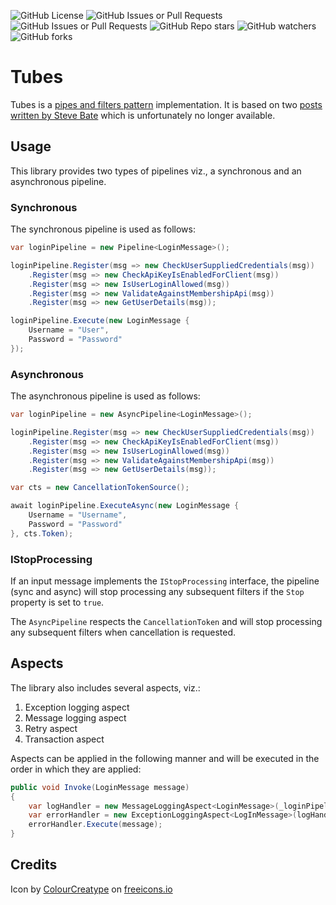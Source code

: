 ![GitHub License](https://img.shields.io/github/license/sduplooy/tubes)
![GitHub Issues or Pull Requests](https://img.shields.io/github/issues-pr/sduplooy/tubes)
![GitHub Issues or Pull Requests](https://img.shields.io/github/issues/sduplooy/tubes)
![GitHub Repo stars](https://img.shields.io/github/stars/sduplooy/tubes)
![GitHub watchers](https://img.shields.io/github/watchers/sduplooy/tubes)
![GitHub forks](https://img.shields.io/github/forks/sduplooy/tubes)

# Tubes

Tubes is a [pipes and filters pattern](https://www.enterpriseintegrationpatterns.com/patterns/messaging/PipesAndFilters.html) implementation. It is based on two [posts written by Steve Bate](https://eventuallyconsistent.net/tag/pipe-and-filters) which is unfortunately no longer available.

## Usage

This library provides two types of pipelines viz., a synchronous and an asynchronous pipeline.

### Synchronous

The synchronous pipeline is used as follows:

```csharp
var loginPipeline = new Pipeline<LoginMessage>();

loginPipeline.Register(msg => new CheckUserSuppliedCredentials(msg))
    .Register(msg => new CheckApiKeyIsEnabledForClient(msg))
    .Register(msg => new IsUserLoginAllowed(msg))
    .Register(msg => new ValidateAgainstMembershipApi(msg))
    .Register(msg => new GetUserDetails(msg));

loginPipeline.Execute(new LoginMessage {
    Username = "User",
    Password = "Password"
});
```

### Asynchronous

The asynchronous pipeline is used as follows:

```csharp
var loginPipeline = new AsyncPipeline<LoginMessage>();

loginPipeline.Register(msg => new CheckUserSuppliedCredentials(msg))
    .Register(msg => new CheckApiKeyIsEnabledForClient(msg))
    .Register(msg => new IsUserLoginAllowed(msg))
    .Register(msg => new ValidateAgainstMembershipApi(msg))
    .Register(msg => new GetUserDetails(msg));

var cts = new CancellationTokenSource();

await loginPipeline.ExecuteAsync(new LoginMessage {
    Username = "Username",
    Password = "Password"
}, cts.Token);
```

### IStopProcessing

If an input message implements the `IStopProcessing` interface, the pipeline (sync and async) will stop processing any subsequent filters if the `Stop` property is set to `true`.

The `AsyncPipeline` respects the `CancellationToken` and will stop processing any subsequent filters when cancellation is requested.

## Aspects

The library also includes several aspects, viz.:

1. Exception logging aspect
2. Message logging aspect
3. Retry aspect
4. Transaction aspect

Aspects can be applied in the following manner and will be executed in the order in which they are applied:

```csharp
public void Invoke(LoginMessage message)
{ 
    var logHandler = new MessageLoggingAspect<LoginMessage>(_loginPipeline.Execute) 
    var errorHandler = new ExceptionLoggingAspect<LogInMessage>(logHandler.Execute) 
    errorHandler.Execute(message);
}
```

## Credits

Icon by [ColourCreatype](https://freeicons.io/tools-and-construction-26768/pipe-pipeline-water-instalation-construction-icon-949729) on [freeicons.io](https://freeicons.io)